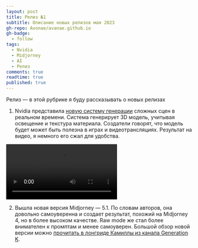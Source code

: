 ```yaml
---
layout: post
title: Релиз №1
subtitle: Описание новых релизов мая 2023
gh-repo: Avonae/avanae.github.io
gh-badge:
  - follow
tags:
  - Nvidia
  - Midjorney
  - AI
  - Релиз
comments: true
readtime: true
published: true
---
```


Релиз — в этой рубрике я буду рассказывать о новых релизах

1.  Nvidia представила [новую систему генерации](https://research.nvidia.com/labs/rtr/neural_appearance_models/) сложных сцен в реальном времени. Система генерирует 3D модель, учитывая освещение и текстура материала. Создатели говорят, что модель будет может быть полезна в играх и видеотрансляциях. Результат на видео, я немного его сжал для удобства.
<video src="https://github.com/Avonae/Blog/raw/master/assets/video/chainik_video.mp4" controls="controls" style="max-width: 730px;">
</video>

2. Вышла новая версия Midjorney — 5.1. По словам авторов, она довольно самоуверенна и создает результат, похожий на Midjorney 4, но в более высоком качестве. Raw mode же стал более внимателен к промптам и менее самоуверен. Большой обзор новой версии можно [прочитать в лонгриде Камиллы из канала Generation K](https://telegra.ph/Obnovleniya-Opyat-Naglyadno-pro---v-51--RAW-05-03).
